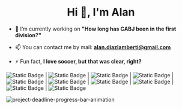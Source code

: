 <h1 align="center">Hi 👋, I'm Alan</h1>

- 🔭 I’m currently working on **"How long has CABJ been in the first division?"**

- 📫 You can contact me by mail: **alan.diazlamberti@gmail.com**

- ⚡ Fun fact, **I love soccer, but that was clear, right?**

![Static Badge](https://img.shields.io/badge/Javascript-yellow) | ![Static Badge](https://img.shields.io/badge/CSS-blue) | ![Static Badge](https://img.shields.io/badge/HTML5-orange) | ![Static Badge](https://img.shields.io/badge/Bootstrap-8A2BE2) | ![Static Badge](https://img.shields.io/badge/Sass-pink) | ![Static Badge](https://img.shields.io/badge/Node.js-green) | ![Static Badge](https://img.shields.io/badge/Express-black) | ![Static Badge](https://img.shields.io/badge/MySql-white) | ![Static Badge](https://img.shields.io/badge/Heroku-b011fa) | ![Static Badge](https://img.shields.io/badge/Git-fa6a11)











![project-deadline-progress-bar-animation](https://github.com/diaz-lamberti/diaz-lamberti/assets/130183798/fc4bfde7-4f88-4f74-8b75-7a517b1d1d04)
